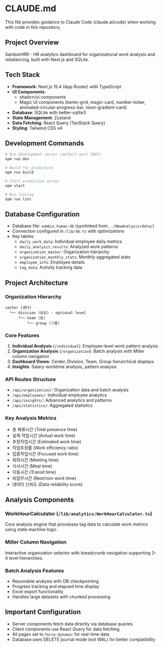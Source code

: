 # CLAUDE.md

This file provides guidance to Claude Code (claude.ai/code) when working with code in this repository.

## Project Overview
SambioHRR - HR analytics dashboard for organizational work analysis and rebalancing, built with Next.js and SQLite.

## Tech Stack
- **Framework**: Next.js 15.4 (App Router) with TypeScript
- **UI Components**: 
  - shadcn/ui components
  - Magic UI components (bento-grid, magic-card, number-ticker, animated-circular-progress-bar, neon-gradient-card)
- **Database**: SQLite with better-sqlite3
- **State Management**: Zustand
- **Data Fetching**: React Query (TanStack Query)
- **Styling**: Tailwind CSS v4

## Development Commands
```bash
# Run development server (default port 3003)
npm run dev

# Build for production
npm run build

# Start production server
npm start

# Run linting
npm run lint
```

## Database Configuration
- Database file: `sambio_human.db` (symlinked from `../NewAnalysis/data/`)
- Connection configured in `/lib/db.ts` with optimizations
- Key tables:
  - `daily_work_data`: Individual employee daily metrics
  - `daily_analysis_results`: Analyzed work patterns
  - `organization_master`: Organization hierarchy
  - `organization_monthly_stats`: Monthly aggregated stats
  - `employee_info`: Employee details
  - `tag_data`: Activity tracking data

## Project Architecture

### Organization Hierarchy
```
center (센터)
  └── division (담당) - optional level
      └── team (팀) 
          └── group (그룹)
```

### Core Features
1. **Individual Analysis** (`/individual`): Employee-level work pattern analysis
2. **Organization Analysis** (`/organization`): Batch analysis with Miller column navigation
3. **Dashboard Views**: Center, Division, Team, Group hierarchical displays
4. **Insights**: Salary-worktime analysis, pattern analysis

### API Routes Structure
- `/api/organization/`: Organization data and batch analysis
- `/api/employees/`: Individual employee analytics
- `/api/insights/`: Advanced analytics and patterns
- `/api/statistics/`: Aggregated statistics

### Key Analysis Metrics
- 총 체류시간 (Total presence time)
- 실제 작업시간 (Actual work time)  
- 추정작업시간 (Estimated work time)
- 작업추정률 (Work efficiency ratio)
- 집중작업시간 (Focused work time)
- 회의시간 (Meeting time)
- 식사시간 (Meal time)
- 이동시간 (Transit time)
- 비업무시간 (Rest/non-work time)
- 데이터 신뢰도 (Data reliability score)

## Analysis Components

### WorkHourCalculator (`/lib/analytics/WorkHourCalculator.ts`)
Core analysis engine that processes tag data to calculate work metrics using state machine logic.

### Miller Column Navigation
Interactive organization selector with breadcrumb navigation supporting 3-4 level hierarchies.

### Batch Analysis Features
- Resumable analysis with DB checkpointing
- Progress tracking and elapsed time display
- Excel export functionality
- Handles large datasets with chunked processing

## Important Configuration
- Server components fetch data directly via database queries
- Client components use React Query for data fetching
- All pages set to `force-dynamic` for real-time data
- Database uses DELETE journal mode (not WAL) for better compatibility
